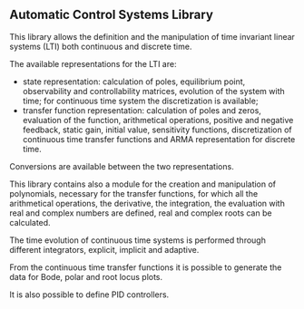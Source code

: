 ## Automatic Control Systems Library

This library allows the definition and the manipulation of time invariant linear systems (LTI) both continuous and discrete time.

The available representations for the LTI are:
* state representation: calculation of poles, equilibrium point, observability and controllability matrices, evolution of the system with time; for continuous time system the discretization is available;
* transfer function representation: calculation of poles and zeros, evaluation of the function, arithmetical operations, positive and negative feedback, static gain, initial value, sensitivity functions, discretization of continuous time transfer functions and ARMA representation for discrete time.

Conversions are available between the two representations.

This library contains also a module for the creation and manipulation of polynomials, necessary for the transfer functions, for which all the arithmetical operations, the derivative, the integration, the evaluation with real and complex numbers are defined, real and complex roots can be calculated.

The time evolution of continuous time systems is performed through different integrators, explicit, implicit and adaptive.

From the continuous time transfer functions it is possible to generate the data for Bode, polar and root locus plots.

It is also possible to define PID controllers.
